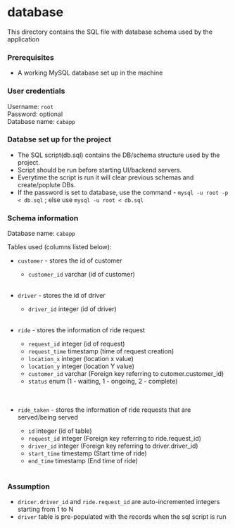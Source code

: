 # database

This directory contains the SQL file with database schema used by the application

### Prerequisites

- A working MySQL database set up in the machine

### User credentials
  Username: `root` <br>
  Password: optional <br>
  Database name: `cabapp`
  
### Databse set up for the project
- The SQL script(db.sql) contains the DB/schema structure used by the project.
- Script should be run before starting UI/backend servers.
- Everytime the script is run it will clear previous schemas and create/poplute DBs.
- If the password is set to database, use the command - `mysql -u root -p < db.sql` ; else use `mysql -u root < db.sql`

### Schema information

Database name: `cabapp` <br>

Tables used (columns listed below): 
- `customer` - stores the id of customer
  - `customer_id` varchar (id of customer) <br><br>
  
- `driver` - stores the id of driver
  - `driver_id` integer (id of driver) <br><br>
  
- `ride` - stores the information of ride request
  - `request_id` integer (id of request)
  - `request_time` timestamp (time of request creation)
  - `location_x` integer (location x value)
  - `location_y` integer (location Y value)
  - `customer_id` varchar (Foreign key referring to cutomer.customer_id)
  - `status` enum (1 - waiting, 1 - ongoing, 2 - complete) <br><br><br>
  
- `ride_taken` - stores the information of ride requests that are served/being served
  - `id` integer (id of table)
  - `request_id` integer (Foreign key referring to ride.request_id)
  - `driver_id` integer (Foreign key referring to driver.driver_id)
  - `start_time` timestamp (Start time of ride)
  - `end_time` timestamp (End time of ride) <br><br>
  

### Assumption

- `dricer.driver_id` and `ride.request_id` are auto-incremented integers starting from 1 to N
- `driver` table is pre-populated with the records when the sql script is run
